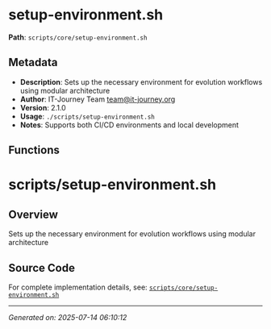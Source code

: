 # setup-environment.sh

**Path**: `scripts/core/setup-environment.sh`

## Metadata

- **Description**: Sets up the necessary environment for evolution workflows using modular architecture
- **Author**: IT-Journey Team <team@it-journey.org>
- **Version**: 2.1.0
- **Usage**: `./scripts/setup-environment.sh`
- **Notes**: Supports both CI/CD environments and local development

## Functions

# scripts/setup-environment.sh

## Overview

Sets up the necessary environment for evolution workflows using modular architecture


## Source Code

For complete implementation details, see: [`scripts/core/setup-environment.sh`](../../scripts/core/setup-environment.sh)

---
*Generated on: 2025-07-14 06:10:12*
